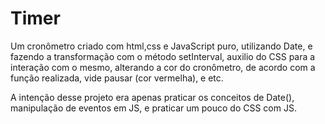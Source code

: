 # Timer


Um cronômetro criado com html,css e JavaScript puro, utilizando Date, e fazendo a transformação com o método setInterval, auxilio do CSS para a interação com o mesmo, alterando a cor do cronômetro, de acordo com a função realizada, vide pausar (cor vermelha), e etc.

A intenção desse projeto era apenas praticar os conceitos de Date(), manipulação de eventos em JS, e praticar um pouco do CSS com JS.
